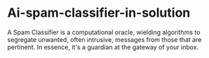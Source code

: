 # Ai-spam-classifier-in-solution
A Spam Classifier is a computational oracle, wielding algorithms to segregate unwanted, often intrusive, messages from those that are pertinent. In essence, it's a guardian at the gateway of your inbox.

